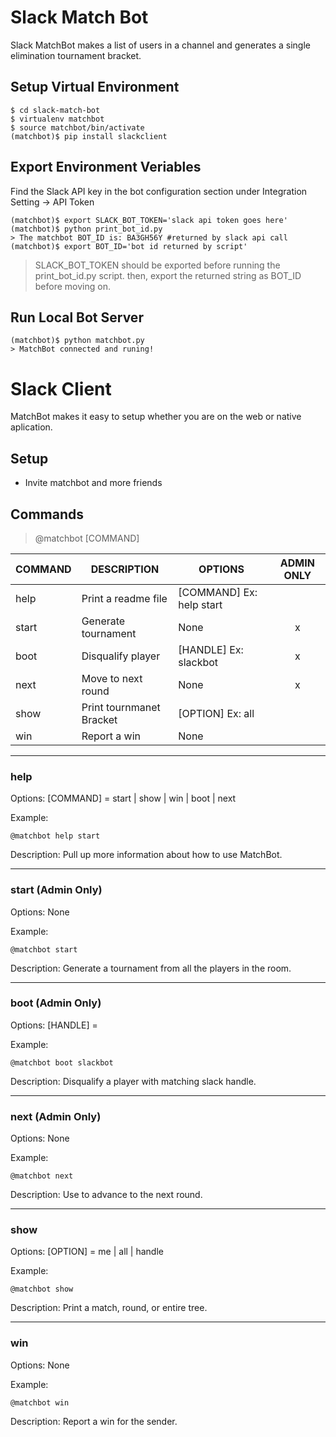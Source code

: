 # Slack Match Bot
Slack MatchBot makes a list of users in a channel and generates a single elimination tournament bracket.

## Setup Virtual Environment
```
$ cd slack-match-bot
$ virtualenv matchbot
$ source matchbot/bin/activate
(matchbot)$ pip install slackclient
```
## Export Environment Veriables
Find the Slack API key in the bot configuration section under Integration Setting -> API Token
```
(matchbot)$ export SLACK_BOT_TOKEN='slack api token goes here'
(matchbot)$ python print_bot_id.py
> The matchbot BOT_ID is: BA3GH56Y #returned by slack api call
(matchbot)$ export BOT_ID='bot id returned by script'
```
> SLACK_BOT_TOKEN should be exported before running the print_bot_id.py script.
> then, export the returned string as BOT_ID before moving on.

## Run Local Bot Server
```
(matchbot)$ python matchbot.py
> MatchBot connected and runing!
```
# Slack Client
MatchBot makes it easy to setup whether you are on the web or native aplication.

## Setup
- Invite matchbot and more friends

## Commands
> @matchbot [COMMAND] 

|COMMAND|DESCRIPTION                 |OPTIONS                       | ADMIN ONLY |
|-------|----------------------------|------------------------------|:----------:|
|help   |Print a readme file         |[COMMAND] Ex: help start      |            |
|start  |Generate tournament         |None                          |x           |
|boot   |Disqualify player           |[HANDLE] Ex: slackbot         |x           |
|next   |Move to next round          |None                          |x			     |
|show   |Print tournmanet Bracket    |[OPTION] Ex: all              |            |
|win    |Report a win                |None                          |            |

---
### help
Options: [COMMAND] = start | show | win | boot | next

Example:
```
@matchbot help start
```

Description: Pull up more information about how to use MatchBot.

---
### start (Admin Only)
Options: None

Example:
```
@matchbot start
```

Description: Generate a tournament from all the players in the room.

---
### boot (Admin Only)
Options: [HANDLE] = <any handle from a player in the tournament>

Example:
```
@matchbot boot slackbot
```

Description: Disqualify a player with matching slack handle.

---
### next (Admin Only)
Options: None

Example:
```
@matchbot next
```

Description: Use to advance to the next round.

---
### show
Options: [OPTION] = me | all | handle

Example:
```
@matchbot show
```

Description: Print a match, round, or entire tree.

---
### win
Options: None

Example:
```
@matchbot win
```

Description: Report a win for the sender.
